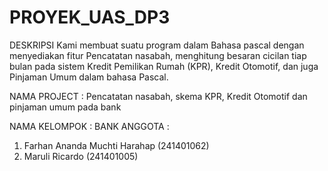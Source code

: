# PROYEK_UAS_DP3

DESKRIPSI
Kami membuat suatu program dalam Bahasa pascal dengan menyediakan fitur Pencatatan nasabah, menghitung besaran cicilan tiap bulan pada sistem Kredit Pemilikan Rumah (KPR), Kredit Otomotif, dan juga Pinjaman Umum dalam bahasa Pascal.

NAMA PROJECT : Pencatatan nasabah, skema KPR, Kredit Otomotif dan pinjaman umum pada bank

NAMA KELOMPOK : BANK
ANGGOTA :
1. Farhan Ananda Muchti Harahap (241401062)
2. Maruli Ricardo (241401005)

